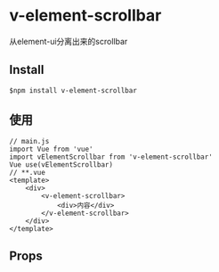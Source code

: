 # v-element-scrollbar
从element-ui分离出来的scrollbar
## Install
```
$npm install v-element-scrollbar
```
## 使用

```
// main.js
import Vue from 'vue'
import vElementScrollbar from 'v-element-scrollbar'
Vue use(vElementScrollbar)
// **.vue
<template>
    <div>
        <v-element-scrollbar>
            <div>内容</div>
        </v-element-scrollbar>
    </div>
</template> 
```
## Props

